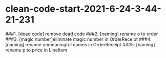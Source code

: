 # clean-code-start-2021-6-24-3-44-21-231
###1. [dead code] remove dead code
###2.  [naming] rename o to order
###3. [magic number]eliminate magic number in OrderReceipt
###4. [naming] rename unmeaningful names in OrderReceipt
###5.  [naming] rename p to price in LineItem